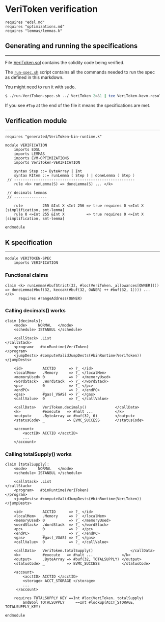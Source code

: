# VeriToken verification

```k
requires "edsl.md"
requires "optimizations.md"
requires "lemmas/lemmas.k"
```

## Generating and running the specifications
---
File [VeriToken.sol](../smart-contracts/src/VeriToken.sol) contains the solidity code being verified.

The [`run-spec.sh`](./run-spec.sh) script  contains all the  commands needed to run the spec as  defined in this markdown.

You might need to run it with sudo.

```bash
$ ./run-VeriToken-spec.sh ../ VeriToken 2>&1 | tee VeriToken-kevm.result
```

If you see `#Top` at the end of the file it  means the specifications are met.

## Verification module
---

```k
requires "generated/VeriToken-bin-runtime.k"

module VERIFICATION
    imports EDSL
    imports LEMMAS
    imports EVM-OPTIMIZATIONS
    imports VeriToken-VERIFICATION

    syntax Step ::= ByteArray | Int
    syntax KItem ::= runLemma ( Step ) | doneLemma ( Step )
 // -------------------------------------------------------
    rule <k> runLemma(S) => doneLemma(S) ... </k>

 // decimals lemmas
 // ---------------

    rule         255 &Int X <Int 256 => true requires 0 <=Int X [simplification, smt-lemma]
    rule 0 <=Int 255 &Int X          => true requires 0 <=Int X [simplification, smt-lemma]

endmodule
```

## K specification
---

```k
module VERITOKEN-SPEC
    imports VERIFICATION
```

### Functional claims

```k
claim <k> runLemma(#bufStrict(32, #loc(VeriToken._allowances[OWNER]))) => doneLemma(#buf(32, keccak(#buf(32, OWNER) ++ #buf(32, 1)))) ... </k>
      requires #rangeAddress(OWNER)
```

### Calling decimals() works

```k
claim [decimals]:
    <mode>     NORMAL   </mode>
    <schedule> ISTANBUL </schedule>

    <callStack> .List                                      </callStack>
    <program>   #binRuntime(VeriToken)                         </program>
    <jumpDests> #computeValidJumpDests(#binRuntime(VeriToken)) </jumpDests>

    <id>         ACCTID      => ?_ </id>
    <localMem>   .Memory     => ?_ </localMem>
    <memoryUsed> 0           => ?_ </memoryUsed>
    <wordStack>  .WordStack  => ?_ </wordStack>
    <pc>         0           => ?_ </pc>
    <endPC>      _           => ?_ </endPC>
    <gas>        #gas(_VGAS) => ?_ </gas>
    <callValue>  0           => ?_ </callValue>

    <callData>   VeriToken.decimals()             </callData>
    <k>          #execute   => #halt ...          </k>
    <output>     .ByteArray => #buf(32, 6)        </output>
    <statusCode> _          => EVMC_SUCCESS       </statusCode>

    <account>
        <acctID> ACCTID </acctID>
        ...
    </account>
```

### Calling totalSupply() works

```k
claim [totalSupply]:
    <mode>     NORMAL   </mode>
    <schedule> ISTANBUL </schedule>

    <callStack> .List                                      </callStack>
    <program>   #binRuntime(VeriToken)                         </program>
    <jumpDests> #computeValidJumpDests(#binRuntime(VeriToken)) </jumpDests>

    <id>         ACCTID      => ?_ </id>
    <localMem>   .Memory     => ?_ </localMem>
    <memoryUsed> 0           => ?_ </memoryUsed>
    <wordStack>  .WordStack  => ?_ </wordStack>
    <pc>         0           => ?_ </pc>
    <endPC>      _           => ?_ </endPC>
    <gas>        #gas(_VGAS) => ?_ </gas>
    <callValue>  0           => ?_ </callValue>

    <callData>   VeriToken.totalSupply()                 </callData>
    <k>          #execute   => #halt ...             </k>
    <output>     .ByteArray => #buf(32, TOTALSUPPLY) </output>
    <statusCode> _          => EVMC_SUCCESS          </statusCode>

    <account>
        <acctID> ACCTID </acctID>
        <storage> ACCT_STORAGE </storage>
        ...
     </account>

    requires TOTALSUPPLY_KEY ==Int #loc(VeriToken._totalSupply)
        andBool TOTALSUPPLY     ==Int #lookup(ACCT_STORAGE,  TOTALSUPPLY_KEY)
```

```k
endmodule
```

